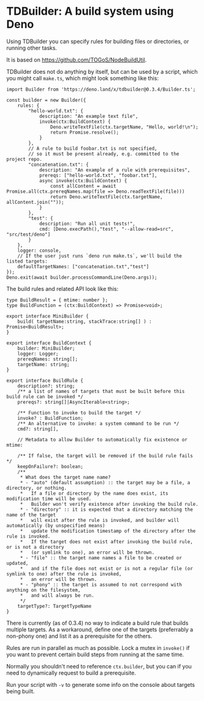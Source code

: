 # TDBuilder: A build system using Deno

Using TDBuilder you can specify rules for building files or directories,
or running other tasks.

It is based on https://github.com/TOGoS/NodeBuildUtil.

TDBuilder does not do anything by itself, but can be used by a script,
which you might call `make.ts`, which might look something like this:

```
import Builder from 'https://deno.land/x/tdbuilder@0.3.4/Builder.ts';

const builder = new Builder({
	rules: {
		"hello-world.txt": {
			description: "An example text file",
			invoke(ctx:BuildContext) {
				Deno.writeTextFile(ctx.targetName, "Hello, world!\n");
				return Promise.resolve();
			}
		},
		// A rule to build foobar.txt is not specified,
		// so it must be present already, e.g. committed to the project repo.
		"concatenation.txt": {
			description: "An example of a rule with prerequisites",
			prereqs: ["hello-world.txt", "foobar.txt"],
			async invoke(ctx:BuildContext) {
				const allContent = await Promise.all(ctx.prereqNames.map(file => Deno.readTextFile(file)))
				return Deno.writeTextFile(ctx.targetName, allContent.join(""));
			}
		},
		"test": {
			description: "Run all unit tests!",
			cmd: [Deno.execPath(),"test", "--allow-read=src", "src/test/deno"]
		}
	},
	logger: console,
	// If the user just runs `deno run make.ts`, we'll build the listed targets:
	defaultTargetNames: ["concatenation.txt","test"]
});
Deno.exit(await builder.processCommandLine(Deno.args));
```

The build rules and related API look like this:

```
type BuildResult = { mtime: number };
type BuildFunction = (ctx:BuildContext) => Promise<void>;

export interface MiniBuilder {
	build( targetName:string, stackTrace:string[] ) : Promise<BuildResult>;
}

export interface BuildContext {
	builder: MiniBuilder;
	logger: Logger;
	prereqNames: string[];
	targetName: string;
}

export interface BuildRule {
	description?: string;
	/** a list of names of targets that must be built before this build rule can be invoked */
	prereqs?: string[]|AsyncIterable<string>;

	/** Function to invoke to build the target */
	invoke? : BuildFunction;
	/** An alternative to invoke: a system command to be run */
	cmd?: string[],

	// Metadata to allow Builder to automatically fix existence or mtime:

	/** If false, the target will be removed if the build rule fails */
	keepOnFailure?: boolean;
	/**
	 * What does the target name name?
	 * - "auto" (default assumption) :: the target may be a file, a directory, or nothing.
	 *   If a file or directory by the name does exist, its modification time will be used.
	 *   Builder won't verify existence after invoking the build rule.
	 * - "directory" :: it is expected that a directory matching the name of the target
	 *   will exist after the rule is invoked, and builder will automatically (by unspecified means)
	 *   update the modification timestamp of the directory after the rule is invoked.
	 *   If the target does not exist after invoking the build rule, or is not a directory
	 *   (or symlink to one), an error will be thrown.
	 * - "file" :: the target name names a file to be created or updated,
	 *   and if the file does not exist or is not a regular file (or symlink to one) after the rule is invoked,
	 *   an error will be thrown.
	 * - "phony" :: the target is assumed to not correspond with anything on the filesystem,
	 *   and will always be run.
	 */
	targetType?: TargetTypeName
}
```

There is currently (as of 0.3.4) no way to indicate a build rule that builds multiple targets.
As a workaround, define one of the targets (preferrably a non-phony one) and list it as a prerequisite for the others.

Rules are run in parallel as much as possible.
Lock a mutex in `invoke()` if you want to prevent certain build steps from
running at the same time.

Normally you shouldn't need to reference `ctx.builder`,
but you can if you need to dynamically request to build a prerequisite.

Run your script with `-v` to generate some info on the console about targets being built.
